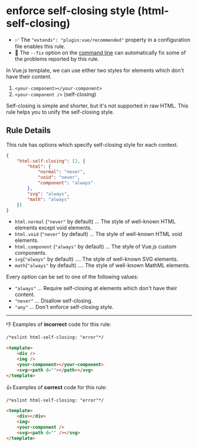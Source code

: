 # enforce self-closing style (html-self-closing)

- :white_check_mark: The `"extends": "plugin:vue/recommended"` property in a configuration file enables this rule.
- :wrench: The `--fix` option on the [command line](http://eslint.org/docs/user-guide/command-line-interface#fix) can automatically fix some of the problems reported by this rule.

In Vue.js template, we can use either two styles for elements which don't have their content.

1. `<your-component></your-component>`
2. `<your-component />` (self-closing)

Self-closing is simple and shorter, but it's not supported in raw HTML.
This rule helps you to unify the self-closing style.

## Rule Details

This rule has options which specify self-closing style for each context.

```json
{
    "html-self-closing": [2, {
        "html": {
            "normal": "never",
            "void": "never",
            "component": "always"
        },
        "svg": "always",
        "math": "always"
    }]
}
```

- `html.normal` (`"never"` by default) ... The style of well-known HTML elements except void elements.
- `html.void` (`"never"` by default) ... The style of well-known HTML void elements.
- `html.component` (`"always"` by default) ... The style of Vue.js custom components.
- `svg`(`"always"` by default) .... The style of well-known SVG elements.
- `math`(`"always"` by default) .... The style of well-known MathML elements.

Every option can be set to one of the following values:

- `"always"` ... Require self-closing at elements which don't have their content.
- `"never"` ... Disallow self-closing.
- `"any"` ... Don't enforce self-closing style.

----

:-1: Examples of **incorrect** code for this rule:

```html
/*eslint html-self-closing: "error"*/

<template>
    <div />
    <img />
    <your-component></your-component>
    <svg><path d=""></path></svg>
</template>
```

:+1: Examples of **correct** code for this rule:

```html
/*eslint html-self-closing: "error"*/

<template>
    <div></div>
    <img>
    <your-component />
    <svg><path d="" /></svg>
</template>
```
